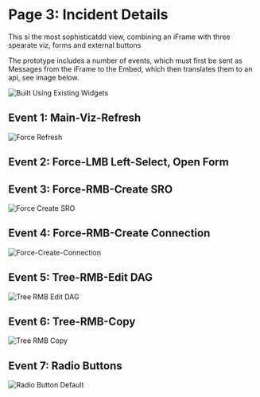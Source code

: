 # Page 3: Incident Details

This si the most sophisticatdd view, combining an iFrame with three spearate viz, forms and external buttons

The prototype includes a number of events, which must first be sent as Messages from the iFrame to the Embed, which then translates them to an api, see image below.

![Built Using Existing Widgets](./img/Screen-3-Event-Summary.png)

## Event 1: Main-Viz-Refresh

![Force Refresh](./img/Force-Graph-Refresh.png)


## Event 2: Force-LMB Left-Select, Open Form

## Event 3: Force-RMB-Create SRO


![Force Create SRO](./img/Force-RMB-Create%20SRO.png)

## Event 4: Force-RMB-Create Connection



![Force-Create-Connection](./img/Force-RMB-Create%20Connection.png)

## Event 5: Tree-RMB-Edit DAG



![Tree RMB Edit DAG](./img/Tree-RMB-Edit-DAG.png)

## Event 6: Tree-RMB-Copy

![Tree RMB Copy](./img/Tree-RMB-Copy.png)

## Event 7: Radio Buttons



![Radio Button Default](./img/Tree-Radio-Sighting.png)
